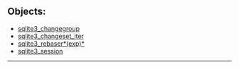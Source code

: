 ## Objects:



* [sqlite3\_changegroup](#sqlite3_changegroup)
* [sqlite3\_changeset\_iter](#sqlite3_changeset_iter)
* [sqlite3\_rebaser*(exp)*](#sqlite3_rebaser)
* [sqlite3\_session](#sqlite3_session)





---


